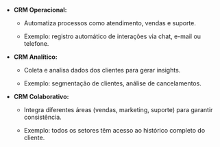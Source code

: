 
- **CRM Operacional:**
    
    - Automatiza processos como atendimento, vendas e suporte.
        
    - Exemplo: registro automático de interações via chat, e-mail ou telefone.
        
- **CRM Analítico:**
    
    - Coleta e analisa dados dos clientes para gerar insights.
        
    - Exemplo: segmentação de clientes, análise de cancelamentos.
        
- **CRM Colaborativo:**
    
    - Integra diferentes áreas (vendas, marketing, suporte) para garantir consistência.
        
    - Exemplo: todos os setores têm acesso ao histórico completo do cliente.